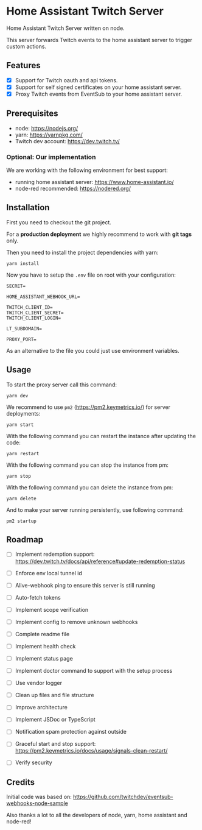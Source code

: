 # Home Assistant Twitch Server

Home Assistant Twitch Server written on node.

This server forwards Twitch events to the home assistant server to trigger custom actions.

## Features

- [x] Support for Twitch oauth and api tokens.
- [x] Support for self signed certificates on your home assistant server.
- [x] Proxy Twitch events from EventSub to your home assistant server.

## Prerequisites

- node: https://nodejs.org/
- yarn: https://yarnpkg.com/
- Twitch dev account: https://dev.twitch.tv/

### Optional: Our implementation

We are working with the following environment for best support:
- running home assistant server: https://www.home-assistant.io/
- node-red recommended: https://nodered.org/

## Installation

First you need to checkout the git project.

For a **production deployment** we highly recommend to work with **git tags** only.

Then you need to install the project dependencies with yarn:

```
yarn install
```

Now you have to setup the `.env` file on root with your configuration:

```
SECRET=

HOME_ASSISTANT_WEBHOOK_URL=

TWITCH_CLIENT_ID=
TWITCH_CLIENT_SECRET=
TWITCH_CLIENT_LOGIN=

LT_SUBDOMAIN=

PROXY_PORT=
```

As an alternative to the file you could just use environment variables.


## Usage

To start the proxy server call this command:

```
yarn dev
```

We recommend to use `pm2` (https://pm2.keymetrics.io/) for server deployments:

```
yarn start
```

With the following command you can restart the instance after updating the code:

```
yarn restart
```

With the following command you can stop the instance from pm:

```
yarn stop
```

With the following command you can delete the instance from pm:

```
yarn delete
```

And to make your server running persistently, use following command:

```
pm2 startup
```

## Roadmap

- [ ] Implement redemption support: https://dev.twitch.tv/docs/api/reference#update-redemption-status
- [ ] Enforce env local tunnel id
- [ ] Alive-webhook ping to ensure this server is still running
- [ ] Auto-fetch tokens
- [ ] Implement scope verification
- [ ] Implement config to remove unknown webhooks
- [ ] Complete readme file
- [ ] Implement health check
- [ ] Implement status page
- [ ] Implement doctor command to support with the setup process
- [ ] Use vendor logger
- [ ] Clean up files and file structure
- [ ] Improve architecture
- [ ] Implement JSDoc or TypeScript
- [ ] Notification spam protection against outside
- [ ] Graceful start and stop support: https://pm2.keymetrics.io/docs/usage/signals-clean-restart/
- [ ] Verify security


## Credits

Initial code was based on: https://github.com/twitchdev/eventsub-webhooks-node-sample

Also thanks a lot to all the developers of node, yarn, home assistant and node-red!

